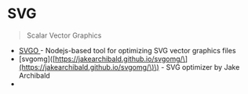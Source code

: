 # SVG

> Scalar Vector Graphics

* [SVGO ](https://github.com/svg/svgo)- Nodejs-based tool for optimizing SVG vector graphics files
* [svgomg\]([https://jakearchibald.github.io/svgomg/\](https://jakearchibald.github.io/svgomg/\)\) - SVG optimizer by Jake Archibald
* 


